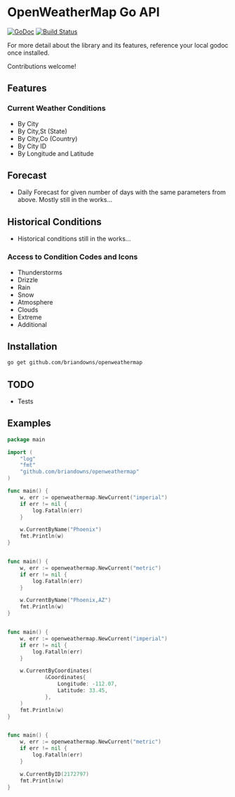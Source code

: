 # OpenWeatherMap Go API

[![GoDoc](https://godoc.org/github.com/briandowns/openweathermap?status.svg)](https://godoc.org/github.com/briandowns/openweathermap) [![Build Status](https://travis-ci.org/briandowns/openweathermap.svg?branch=master)](https://travis-ci.org/briandowns/openweathermap)

For more detail about the library and its features, reference your local godoc once installed.

Contributions welcome!

## Features

### Current Weather Conditions

- By City
- By City,St (State)
- By City,Co (Country)
- By City ID
- By Longitude and Latitude

## Forecast

- Daily Forecast for given number of days with the same parameters from above. Mostly still in the works...

## Historical Conditions

- Historical conditions still in the works...

### Access to Condition Codes and Icons

- Thunderstorms
- Drizzle
- Rain
- Snow
- Atmosphere
- Clouds
- Extreme
- Additional

## Installation

```bash
go get github.com/briandowns/openweathermap
```

## TODO

- Tests

## Examples

```Go
package main

import (
    "log"
    "fmt"
    "github.com/briandowns/openweathermap"
)

func main() {
    w, err := openweathermap.NewCurrent("imperial")
    if err != nil {
        log.Fatalln(err)
    }

    w.CurrentByName("Phoenix")
    fmt.Println(w)
}
```
```bash
```

```Go
func main() {
    w, err := openweathermap.NewCurrent("metric")
    if err != nil {
        log.Fatalln(err)
    }

    w.CurrentByName("Phoenix,AZ")
    fmt.Println(w)
}
```
```bash
```

```Go
func main() {
    w, err := openweathermap.NewCurrent("imperial")
    if err != nil {
        log.Fatalln(err)
    }

    w.CurrentByCoordinates(
    		&Coordinates{
    			Longitude: -112.07,
    			Latitude: 33.45,
    		},
    )
    fmt.Println(w)
}
```
```bash
```

```Go
func main() {
    w, err := openweathermap.NewCurrent("metric")
    if err != nil {
        log.Fatalln(err)
    }

    w.CurrentByID(2172797)
    fmt.Println(w)
}
```
```bash
```
